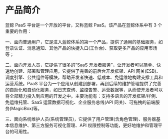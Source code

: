 # 产品简介

蓝鲸 PaaS 平台是一个开放的平台，又称蓝鲸 PaaS。该产品在蓝鲸体系中有 3 个重要的作用：

一、面向普通用户，它是进入蓝鲸体系的第一个产品，提供了通用的基础服务，如登录认证、消息通知、其他产品的快捷入口(工作台)、获取更多产品的应用市场等；

二、面向开发人员，它提供了很多的“SaaS 开发者服务”，让开发者可以简单、快速地创建、部署和管理应用，它提供了完善的前后台开发框架、API 网关(ESB)、调度引擎、公共组件等模块，帮助开发者快速、低成本、免运维地构建支撑工具和运营系统。PaaS 平台为一个应用从创建到部署，再到后续的维护管理提供了完善的自助化和自动化服务，如日志查询、监控告警、运营数据等，从而使开发者可以将全部精力投入到应用的开发之中。主要功能有：支持多语言的开发框架/样例、免运维托管、SaaS 运营数据可视化、企业服务总线(API 网关)、可拖拽的前端服务(MagicBox)等。

三、面向系统维护人员(系统管理员)，它提供了用户管理(含角色管理)、服务器基本信息维护、第三方服务可视化管理、API 权限控制等功能，更好地维护和管理平台的可用性。
